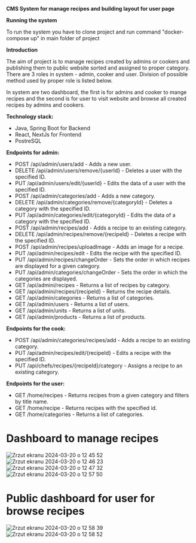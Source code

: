 **CMS System for manage recipes and building layout for user page**

**Running the system**

To run the system you have to clone project and run command "docker-compose up" in main folder of project

**Introduction**

The aim of project is to manage recipes created by admins or cookers and publishing them to public website sorted and assigned to proper category. There are 3 roles in system - admin, cooker and user. Division of possible method used by proper role is listed below. 

In system are two dashboard, the first is for admins and cooker to mange recipes and the second is for user to visit website and browse all created recipes by admins and cookers.

**Technology stack:**
- Java, Spring Boot for Backend
- React, NextJs for Frontend
- PostreSQL 

**Endpoints for admin:**
- POST /api/admin/users/add - Adds a new user.
- DELETE /api/admin/users/remove/{userId} - Deletes a user with the specified ID.
- PUT /api/admin/users/edit/{userId} - Edits the data of a user with the specified ID.
- POST /api/admin/categories/add - Adds a new category.
- DELETE /api/admin/categories/remove/{categoryId} - Deletes a category with the specified ID.
- PUT /api/admin/categories/edit/{categoryId} - Edits the data of a category with the specified ID.
- POST /api/admin/recipes/add - Adds a recipe to an existing category.
- DELETE /api/admin/recipes/remove/{recipeId} - Deletes a recipe with the specified ID.
- POST /api/admin/recipes/uploadImage - Adds an image for a recipe.
- PUT /api/admin/recipes/edit - Edits the recipe with the specified ID.
- PUT /api/admin/recipes/changeOrder - Sets the order in which recipes are displayed for a given category.
- PUT /api/admin/categories/changeOrder - Sets the order in which the categories are displayed.
- GET /api/admini/recipes - Returns a list of recipes by category.
- GET /api/admini/recipes/{recipeId} - Returns the recipe details.
- GET /api/admin/categories - Returns a list of categories.
- GET /api/admin/users - Returns a list of users.
- GET /api/admin/units - Returns a list of units.
- GET /api/admin/products - Returns a list of products.

**Endpoints for the cook:**
- POST /api/admin/categories/recipes/add - Adds a recipe to an existing category.
- PUT /api/admin/recipes/edit/{recipeId} - Edits a recipe with the specified ID.
- PUT /api/chefs/recipes/{recipeId}/category - Assigns a recipe to an existing category.

**Endpoints for the user:**
- GET /home/recipes - Returns recipes from a given category and filters by title name.
- GET /home/recipe - Returns recipes with the specified id.
- GET /home/categories - Returns a list of categories.

# Dashboard to manage recipes
![Zrzut ekranu 2024-03-20 o 12 45 52](https://github.com/KacperC948/CMS/assets/59024079/b2ccb481-7bbe-40d5-b69a-2c9ec23e1297)
![Zrzut ekranu 2024-03-20 o 12 46 23](https://github.com/KacperC948/CMS/assets/59024079/9e63504c-ee3c-4556-822d-8159443d6c51)
![Zrzut ekranu 2024-03-20 o 12 47 32](https://github.com/KacperC948/CMS/assets/59024079/1dc88d98-ed12-4da7-96e2-3b1cad5d888b)
![Zrzut ekranu 2024-03-20 o 12 57 50](https://github.com/KacperC948/CMS/assets/59024079/a38b5b55-7d4e-428a-94e9-ddf7d6fafefa)

# Public dashboard for user for browse recipes
![Zrzut ekranu 2024-03-20 o 12 58 39](https://github.com/KacperC948/CMS/assets/59024079/f0f9043b-ad43-47d4-a285-9253d999a6f2)
![Zrzut ekranu 2024-03-20 o 12 58 52](https://github.com/KacperC948/CMS/assets/59024079/cb1de8c9-30e5-44d8-88d1-2fd5a6c7f165)
